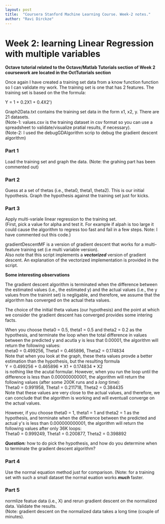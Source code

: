 ```yaml
---
layout: post
title:  "Coursera Stanford Machine Learning Course. Week-2 notes."
author: "Ravi Dirckze"
---
```


# Week 2: learning Linear Regression with multiple variables

**Octave tutorial related to the Octave/Matlab Tutorials section of Week 2 coursework are located in the OctTutorials section**

Once again I have created a training set data from a know function function so I can validate my work. The training set is one that has 2 features. The training set is based on the the formula:

 Y = 1 + 0.2X1 + 0.4X2')
 
Graph2Data.txt contains the training set data in the form x1, x2, y. There are 21 datasets.  
(Note-1: values.csv is the training dataset in csv format so you can use a spreadsheet to validate/visualize pratial results, if necessary).  
(Note-2: I used the debugGDAlgorithm scrip to debug the gradient descent algorithm)


### Part 1 
Load the training set and graph the data. (Note: the grahing part has been commented out)

### Part 2
Guess at a set of thetas (i.e., theta0, theta1, theta2). This is our initial hypothesis. Graph the hypothesis against the training set just for kicks.  

### Part 3
Apply multi-variale linear regression to the training set.  
(First, pick a value for alpha and test it. For example if alpah is too large it could cause the algorithm to regress too fast and fail in a few steps. Note: I have commented out this code.)

gradientDescentMF is a version of gradient descent that works for a multi-feature training set (i.e multi variable version).  
Also note that this script implements a ***vectorized*** version of gradient descent. An explanation of the vectorized implementation is provided in the script.

**Some interesting observations** 

The gradient descent algorithm is terminated when the difference between the estimated values (i.e., the estimated y) and the actual values (i.e., the y values from the trainint set) is negligable, and therefore, we assume that the algorithm has converged  on the actual theta values.

  
The choice of the initial theta values (our hypothesis) and the point at which we consider the gradient descent has converged provides some intering facts.

When you choose theta0 = 0.5, theta1 = 0.5 and theta2 = 0.2 as the hypothesis, and terminate the loop when the total difference in values between the predicted y and acutla y is less that 0.00001, the algorithm will return the following values:  
theta0 = 0.499256, Theta1 = 0.465896, Theta2 = 0.174834  
Note that when you look at the graph, these theta values provde a better estimation than the hypothesis, but the resulting formula  
Y = 0.499256 + 0.465896 * X1 + 0.174834 * X2  
is nothing like the acutal formular. 
However, when you run the loop until the difference is less than 0.000000000001, the algorithm will return the following values (after some 200K runs and a *long* time):  
Theta0 = 0.991958, Theta1 = 0.211718, Theta2 = 0.384435  
Note that these values are very close to the actual values, and therefore, we can conclude that the algorithm is working and will eventuall converge on the actual values. 

However, if you choose theta0 = 1, theta1 = 1 and theta2 = 1 as the hypothesis, and terminate when the difference between the predicted and actual y's is less than 0.000000000001, the algorithm will return the following values after only 36K loops:  
Theta0 = 0.999249, Theta1 = 0.200877, Theta2 = 0.398892

***Question:*** how to do pick the hypothesis, and how do you determine when to terminate the gradient descent algorithm?
 

### Part 4 
Use the normal equation method just for comparison. (Note: for a training set with such a small dataset the normal euation works ***much*** faster. 

### Part 5
normlize featue data (i.e., X) and rerun gradient descent on the normalized data. Validate the results.  
(Note: gradient descent on the normalized data takes a long time (couple of minutes). 

